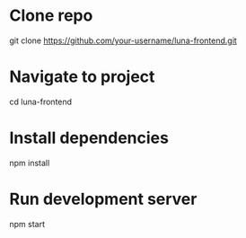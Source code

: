 # Clone repo
git clone https://github.com/your-username/luna-frontend.git

# Navigate to project
cd luna-frontend

# Install dependencies
npm install

# Run development server
npm start
